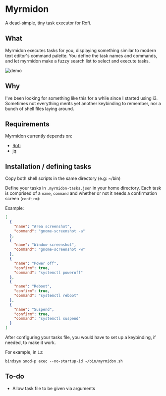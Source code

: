 # Myrmidon

A dead-simple, tiny task executor for Rofi.

## What

Myrmidon executes tasks for you, displaying something similar to modern text editor's command palette. You define the task names and commands, and let myrmidon make a fuzzy search list to select and execute tasks.

<img align="center" alt="demo" src="https://user-images.githubusercontent.com/4857535/50374333-3d82e800-05cb-11e9-8f14-1338cac3d290.gif"/>

## Why

I've been looking for something like this for a while since I started using i3. Sometimes not everything merits yet another keybinding to remember, nor a bunch of shell files laying around.

## Requirements

Myrmidon currently depends on:

- [Rofi](https://github.com/DaveDavenport/rofi)
- [jq](https://stedolan.github.io/jq/)

## Installation / defining tasks

Copy both shell scripts in the same directory (e.g: ~/bin)

Define your tasks in `.myrmidon-tasks.json` in your home directory.
Each task is comprised of a `name`, `command` and whether or not it needs a confirmation screen (`confirm`):

Example:

```json
[
  {
    "name": "Area screenshot",
    "command": "gnome-screenshot -a"
  },
  {
    "name": "Window screenshot",
    "command": "gnome-screenshot -w"
  },
  {
    "name": "Power off",
    "confirm": true,
    "command": "systemctl poweroff"
  },
  {
    "name": "Reboot",
    "confirm": true,
    "command": "systemctl reboot"
  },
  {
    "name": "Suspend",
    "confirm": true,
    "command": "systemctl suspend"
  }
]
```

After configuring your tasks file, you would have to set up a keybinding, if needed, to make it work.

For example, in `i3`:

```
bindsym $mod+p exec --no-startup-id ~/bin/myrmidon.sh
```

## To-do

- Allow task file to be given via arguments
